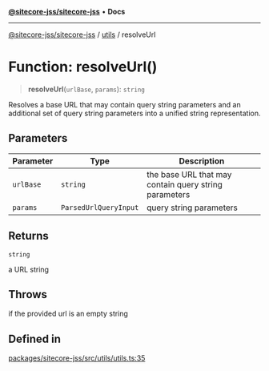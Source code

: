 [**@sitecore-jss/sitecore-jss**](../../README.md) • **Docs**

***

[@sitecore-jss/sitecore-jss](../../README.md) / [utils](../README.md) / resolveUrl

# Function: resolveUrl()

> **resolveUrl**(`urlBase`, `params`): `string`

Resolves a base URL that may contain query string parameters and an additional set of query
string parameters into a unified string representation.

## Parameters

| Parameter | Type | Description |
| ------ | ------ | ------ |
| `urlBase` | `string` | the base URL that may contain query string parameters |
| `params` | `ParsedUrlQueryInput` | query string parameters |

## Returns

`string`

a URL string

## Throws

if the provided url is an empty string

## Defined in

[packages/sitecore-jss/src/utils/utils.ts:35](https://github.com/Sitecore/jss/blob/7ddd22dfa8f8d76cfb96e977ac1a0d48c3a13d89/packages/sitecore-jss/src/utils/utils.ts#L35)
